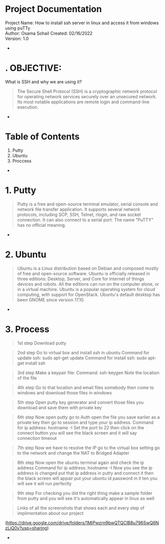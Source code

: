 # Project Documentation

Project Name: How to install ssh server in linux and access it from windows using puTTy  
Author: Osama Sohail
Created: 02/16/2022  
Version: 1.0  

*
# . OBJECTIVE:

What is SSH and why we are using it?
> The Secure Shell Protocol (SSH) is a cryptographic network protocol for operating network services securely over an unsecured network. Its most notable applications are remote login and command-line execution.

*

# Table of Contents
1. Putty
2. Ubuntu
3. Proccess
*
# 1. Putty
> Putty is a free and open-source terminal emulator, serial console and network file transfer application. It supports several network protocols, including SCP, SSH, Telnet, rlogin, and raw socket connection. It can also connect to a serial port. The name "PuTTY" has no official meaning.

*

#  2. Ubuntu
> Ubuntu is a Linux distribution based on Debian and composed mostly of free and open-source software. Ubuntu is officially released in three editions: Desktop, Server, and Core for Internet of things devices and robots. All the editions can run on the computer alone, or in a virtual machine. Ubuntu is a popular operating system for cloud computing, with support for OpenStack. Ubuntu's default desktop has been GNOME since version 17.10.

*

# 3. Process
>1st step 
Download putty

> 2nd step
Go to virtual box and install ssh in ubuntu 
Command for update ssh:
sudo apt-get update
Command for install ssh:
sudo apt-get install ssh

> 3rd step
Make a keypair file:
Command:
ssh-keygen
Note the location of the file

> 4th step
Go to that location and email  files somebody then come to windows and download those files in windows

> 5th step
Open putty key generator and convert those files you download and save them with private key

> 6th step
Now open putty go to Auth open the file you save earlier as a private key then go to session and type your ip address.
Command for ip address:
hostname -I
Set the port to 22 then click on the connect button you will see the black screen and it will say connection timeout

> 7th step
Now we have to resolve the IP go to the virtual box setting go to the network and change the NAT to Bridged Adapter

> 8th step
Now open the ubuntu terminal again and check the ip address
Command for ip address:
hostname -I
Now you see the ip address is changed put that ip address in putty and connect it then the black screen will appair put your ubuntu id password in it ten you will see it will run perfectly

> 9th step
For checking you did the right thing make a sample folder from putty and you will see it's automatically appear in linux as well

> Links of all the screenshots that shows each and every step of implimentation about our project


(https://drive.google.com/drive/folders/1MjPwzrn9bwQTQClB8u796SwQ6NzLjQ0y?usp=sharing)

*
